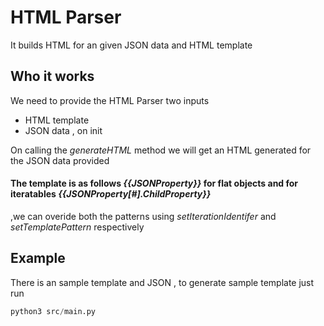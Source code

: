 # HTML Parser
It builds HTML for an given JSON data and HTML template 

## Who it works

We need to provide the HTML Parser two inputs
* HTML template
* JSON data
    , on init

On calling the *generateHTML* method we will get an HTML generated for the JSON data provided

#### The template is as follows *{{JSONProperty}}* for flat objects and for iteratables *{{JSONProperty[#].ChildProperty}}*

,we can overide both the patterns using *setIterationIdentifer* and *setTemplatePattern* respectively 

## Example
There is an sample template and JSON , to generate sample template just run 

```python
python3 src/main.py
```


